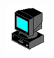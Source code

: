 
<div align="center">

<!--

<span>
  <img src="tv.gif" width="100"/>
</span>

  <span>
    <ul style="list-style:none;">
      <li style="list-style:none;">🔭 I’m currently working on ...</li>
      <li>🌱 I’m currently learning ...</li>
      <li>👯 I’m looking to collaborate on ...</li>
      <li>📫 How to reach me: ...</li>
      <li>💬 Ask me about ...</li>
    </ul>
  </span>
-->
<span id="header" align="center">
  <img src="flickerPC.gif" width="100"/>
</span>
</div>

